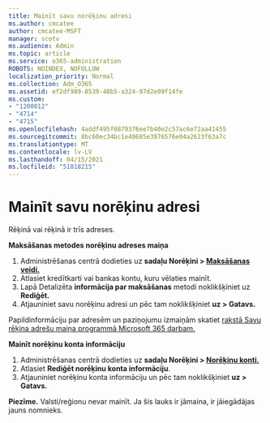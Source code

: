 ```yaml
---
title: Mainīt savu norēķinu adresi
ms.author: cmcatee
author: cmcatee-MSFT
manager: scotv
ms.audience: Admin
ms.topic: article
ms.service: o365-administration
ROBOTS: NOINDEX, NOFOLLOW
localization_priority: Normal
ms.collection: Adm_O365
ms.assetid: ef2df989-8539-48b5-a324-97d2e09f14fe
ms.custom:
- "1200012"
- "4714"
- "4715"
ms.openlocfilehash: 4addf495f0879376ee7b40e2c57ac6e72aa41455
ms.sourcegitcommit: 8bc60ec34bc1e40685e3976576e04a2623f63a7c
ms.translationtype: MT
ms.contentlocale: lv-LV
ms.lasthandoff: 04/15/2021
ms.locfileid: "51818215"
---
```

# <a name="change-your-billing-address"></a>Mainīt savu norēķinu adresi

Rēķinā vai rēķinā ir trīs adreses.

**Maksāšanas metodes norēķinu adreses maiņa**

1. Administrēšanas centrā dodieties uz **sadaļu Norēķini > [Maksāšanas veidi.](https://go.microsoft.com/fwlink/p/?linkid=2018806)**
2. Atlasiet kredītkarti vai bankas kontu, kuru vēlaties mainīt.
3. Lapā Detalizēta **informācija par maksāšanas** metodi noklikšķiniet uz **Rediģēt.**
4. Atjauniniet savu norēķinu adresi un pēc tam noklikšķiniet **uz > Gatavs.**

Papildinformāciju par adresēm un paziņojumu izmaiņām skatiet [rakstā Savu rēķina adrešu maiņa programmā Microsoft 365 darbam.](https://docs.microsoft.com/microsoft-365/commerce/billing-and-payments/change-your-billing-addresses?view=o365-worldwide)

**Mainīt norēķinu konta informāciju**

1. Administrēšanas centrā dodieties uz **sadaļu Norēķini > [Norēķinu konti.](https://admin.microsoft.com/Adminportal/Home?source=applauncher#/BillingAccounts/billing-accounts)**
2. Atlasiet **Rediģēt norēķinu konta informāciju**.
3. Atjauniniet norēķinu konta informāciju un pēc tam noklikšķiniet **uz > Gatavs.**

**Piezīme.** Valsti/reģionu nevar mainīt. Ja šis lauks ir jāmaina, ir jāiegādājas jauns nomnieks.
